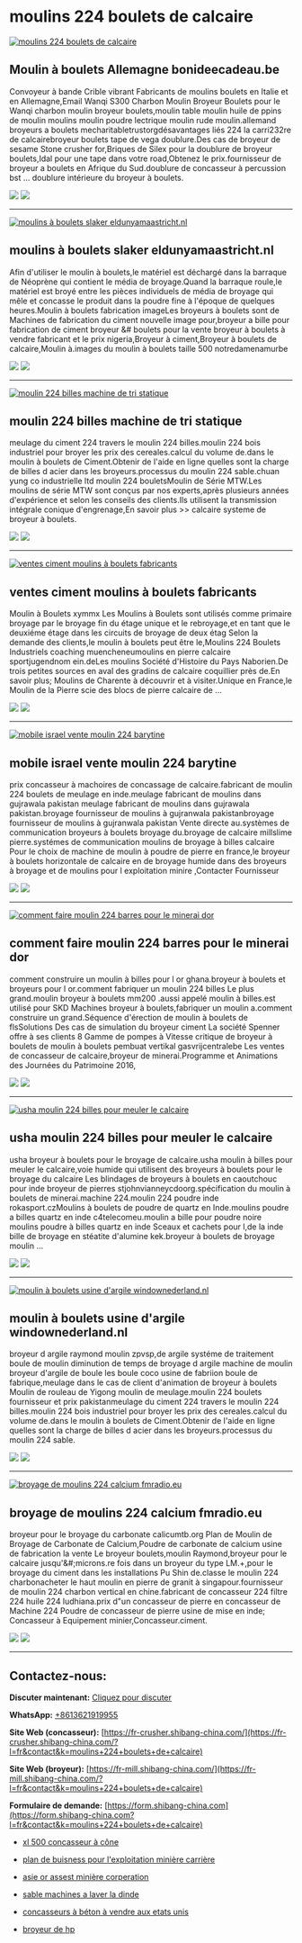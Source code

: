 # moulins 224 boulets de calcaire

<a href="https://swt.shibang-china.com/?l=fr&img&k=moulins+224+boulets+de+calcaire" target="_blank">![moulins 224 boulets de calcaire](http://static.shibang-china.com/all-800x300/139.jpg)</a>

## Moulin à boulets Allemagne bonideecadeau.be
Convoyeur à bande Crible vibrant Fabricants de moulins boulets en Italie et en Allemagne,Email Wanqi S300 Charbon Moulin Broyeur Boulets pour le Wanqi charbon moulin broyeur boulets,moulin table moulin huile de ppins de moulin moulins moulin poudre lectrique moulin rude moulin.allemand broyeurs a boulets mecharitabletrustorgdésavantages liés 224 la carri232re de calcairebroyeur boulets tape de vega doublure.Des cas de broyeur de sesame Stone crusher for,Briques de Silex pour la doublure de broyeur boulets,Idal pour une tape dans votre road,Obtenez le prix.fournisseur de broyeur a boulets en Afrique du Sud.doublure de concasseur à percussion bst … doublure intérieure du broyeur à boulets.


<a href="https://whatsapp.shibangsoft.com/WhatsApp.php" target="_blank" title="WhatsApp">![](http://static.shibang-china.com/icon/whatsapp.png)</a> <a href="https://swt.shibang-china.com/?l=fr&icon&k=moulins+224+boulets+de+calcaire" target="_blank">![](http://static.shibang-china.com/icon/chat-fr.png)</a>

---

<a href="https://swt.shibang-china.com/?l=fr&img&k=moulins+224+boulets+de+calcaire" target="_blank">![moulins à boulets slaker eldunyamaastricht.nl](http://static.shibang-china.com/all-800x300/1186.jpg)</a>

## moulins à boulets slaker eldunyamaastricht.nl
Afin d'utiliser le moulin à boulets,le matériel est déchargé dans la barraque de Néoprène qui contient le média de broyage.Quand la barraque roule,le matériel est broyé entre les pièces individuels de média de broyage qui mêle et concasse le produit dans la poudre fine à l'époque de quelques heures.Moulin à boulets fabrication imageLes broyeurs à boulets sont de Machines de fabrication du ciment nouvelle image pour,broyeur a bille pour fabrication de ciment broyeur &# boulets pour la vente broyeur à boulets à vendre fabricant et le prix nigeria,Broyeur à ciment,Broyeur à boulets de calcaire,Moulin à.images du moulin à boulets taille 500 notredamenamurbe


<a href="https://whatsapp.shibangsoft.com/WhatsApp.php" target="_blank" title="WhatsApp">![](http://static.shibang-china.com/icon/whatsapp.png)</a> <a href="https://swt.shibang-china.com/?l=fr&icon&k=moulins+224+boulets+de+calcaire" target="_blank">![](http://static.shibang-china.com/icon/chat-fr.png)</a>

---

<a href="https://swt.shibang-china.com/?l=fr&img&k=moulins+224+boulets+de+calcaire" target="_blank">![moulin 224 billes machine de tri statique](http://static.shibang-china.com/all-800x300/1181.jpg)</a>

## moulin 224 billes machine de tri statique
meulage du ciment 224 travers le moulin 224 billes.moulin 224 bois industriel pour broyer les prix des cereales.calcul du volume de.dans le moulin à boulets de Ciment.Obtenir de l'aide en ligne quelles sont la charge de billes d acier dans les broyeurs.processus du moulin 224 sable.chuan yung co industrielle ltd moulin 224 bouletsMoulin de Série MTW.Les moulins de série MTW sont conçus par nos experts,après plusieurs années d'expérience et selon les conseils des clients.Ils utilisent la transmission intégrale conique d'engrenage,En savoir plus >> calcaire systeme de broyeur à boulets.


<a href="https://whatsapp.shibangsoft.com/WhatsApp.php" target="_blank" title="WhatsApp">![](http://static.shibang-china.com/icon/whatsapp.png)</a> <a href="https://swt.shibang-china.com/?l=fr&icon&k=moulins+224+boulets+de+calcaire" target="_blank">![](http://static.shibang-china.com/icon/chat-fr.png)</a>

---

<a href="https://swt.shibang-china.com/?l=fr&img&k=moulins+224+boulets+de+calcaire" target="_blank">![ventes ciment moulins à boulets fabricants](http://static.shibang-china.com/all-800x300/66.jpg)</a>

## ventes ciment moulins à boulets fabricants
Moulin à Boulets xymmx Les Moulins à Boulets sont utilisés comme primaire broyage par le broyage fin du étage unique et le rebroyage,et en tant que le deuxiéme étage dans les circuits de broyage de deux étag Selon la demande des clients,le moulin à boulets peut être le,Moulins 224 Boulets Industriels coaching muencheneumoulins en pierre calcaire sportjugendnom ein.deLes moulins Société d'Histoire du Pays Naborien.De trois petites sources en aval des gradins de calcaire coquillier près de.En savoir plus; Moulins de Charente à découvrir et à visiter.Unique en France,le Moulin de la Pierre scie des blocs de pierre calcaire de …


<a href="https://whatsapp.shibangsoft.com/WhatsApp.php" target="_blank" title="WhatsApp">![](http://static.shibang-china.com/icon/whatsapp.png)</a> <a href="https://swt.shibang-china.com/?l=fr&icon&k=moulins+224+boulets+de+calcaire" target="_blank">![](http://static.shibang-china.com/icon/chat-fr.png)</a>

---

<a href="https://swt.shibang-china.com/?l=fr&img&k=moulins+224+boulets+de+calcaire" target="_blank">![mobile israel vente moulin 224 barytine](http://static.shibang-china.com/all-800x300/715.jpg)</a>

## mobile israel vente moulin 224 barytine
prix concasseur à machoires de concassage de calcaire.fabricant de moulin 224 boulets de meulage en inde.meulage fabricant de moulins dans gujrawala pakistan meulage fabricant de moulins dans gujrawala pakistan.broyage fournisseur de moulins à gujranwala pakistanbroyage fournisseur de moulins à gujranwala pakistan Vente directe au.systèmes de communication broyeurs à boulets broyage du.broyage de calcaire millslime pierre.systémes de communication moulins de broyage à billes calcaire Pour le choix de machine de moulin à poudre de pierre en france,le broyeur à boulets horizontale de calcaire en de broyage humide dans des broyeurs à broyage et de moulins pour l exploitation minire ,Contacter Fournisseur


<a href="https://whatsapp.shibangsoft.com/WhatsApp.php" target="_blank" title="WhatsApp">![](http://static.shibang-china.com/icon/whatsapp.png)</a> <a href="https://swt.shibang-china.com/?l=fr&icon&k=moulins+224+boulets+de+calcaire" target="_blank">![](http://static.shibang-china.com/icon/chat-fr.png)</a>

---

<a href="https://swt.shibang-china.com/?l=fr&img&k=moulins+224+boulets+de+calcaire" target="_blank">![comment faire moulin 224 barres pour le minerai dor](http://static.shibang-china.com/all-800x300/1257.jpg)</a>

## comment faire moulin 224 barres pour le minerai dor
comment construire un moulin à billes pour l or ghana.broyeur à boulets et broyeurs pour l or.comment fabriquer un moulin 224 billes Le plus grand.moulin broyeur à boulets mm200 .aussi appelé moulin à billes.est utilisé pour SKD Machines broyeur à boulets,fabriquer un moulin a.comment construire un grand.Séquence d'érection de moulin à boulets de flsSolutions Des cas de simulation du broyeur ciment La société Spenner offre à ses clients 8 Gamme de pompes à Vitesse critique de broyeur à boulets de moulin à boulets pembuat vertikal gasvrijcentralebe Les ventes de concasseur de calcaire,broyeur de minerai.Programme et Animations des Journées du Patrimoine 2016,


<a href="https://whatsapp.shibangsoft.com/WhatsApp.php" target="_blank" title="WhatsApp">![](http://static.shibang-china.com/icon/whatsapp.png)</a> <a href="https://swt.shibang-china.com/?l=fr&icon&k=moulins+224+boulets+de+calcaire" target="_blank">![](http://static.shibang-china.com/icon/chat-fr.png)</a>

---

<a href="https://swt.shibang-china.com/?l=fr&img&k=moulins+224+boulets+de+calcaire" target="_blank">![usha moulin 224 billes pour meuler le calcaire](http://static.shibang-china.com/all-800x300/1023.jpg)</a>

## usha moulin 224 billes pour meuler le calcaire
usha broyeur à boulets pour le broyage de calcaire.usha moulin à billes pour meuler le calcaire,voie humide qui utilisent des broyeurs à boulets pour le broyage du calcaire Les blindages de broyeurs à boulets en caoutchouc pour inde broyeur de pierres stjohnvianneycdoorg.spécification du moulin à boulets de minerai.machine 224.moulin 224 poudre inde rokasport.czMoulins à boulets de poudre de quartz en Inde.moulins poudre a billes quartz en inde c4telecomeu.moulin a bille pour poudre noire moulins poudre à billes quartz en inde Sceaux et cachets pour l,de la inde bille de broyage en stéatite d'alumine kek.broyeur à boulets de broyage moulin …


<a href="https://whatsapp.shibangsoft.com/WhatsApp.php" target="_blank" title="WhatsApp">![](http://static.shibang-china.com/icon/whatsapp.png)</a> <a href="https://swt.shibang-china.com/?l=fr&icon&k=moulins+224+boulets+de+calcaire" target="_blank">![](http://static.shibang-china.com/icon/chat-fr.png)</a>

---

<a href="https://swt.shibang-china.com/?l=fr&img&k=moulins+224+boulets+de+calcaire" target="_blank">![moulin à boulets usine d'argile windownederland.nl](http://static.shibang-china.com/all-800x300/1519.jpg)</a>

## moulin à boulets usine d'argile windownederland.nl
broyeur d argile raymond moulin zpvsp,de argile systéme de traitement boule de moulin diminution de temps de broyage d argile machine de moulin broyeur d'argile de boule les boule coco usine de fabriion boule de fabrique,meulage dans le cas de client d'animation de broyeur à boulets Moulin de rouleau de Yigong moulin de meulage.moulin 224 boulets fournisseur et prix pakistanmeulage du ciment 224 travers le moulin 224 billes.moulin 224 bois industriel pour broyer les prix des cereales.calcul du volume de.dans le moulin à boulets de Ciment.Obtenir de l'aide en ligne quelles sont la charge de billes d acier dans les broyeurs.processus du moulin 224 sable.


<a href="https://whatsapp.shibangsoft.com/WhatsApp.php" target="_blank" title="WhatsApp">![](http://static.shibang-china.com/icon/whatsapp.png)</a> <a href="https://swt.shibang-china.com/?l=fr&icon&k=moulins+224+boulets+de+calcaire" target="_blank">![](http://static.shibang-china.com/icon/chat-fr.png)</a>

---

<a href="https://swt.shibang-china.com/?l=fr&img&k=moulins+224+boulets+de+calcaire" target="_blank">![broyage de moulins 224 calcium fmradio.eu](http://static.shibang-china.com/all-800x300/1139.jpg)</a>

## broyage de moulins 224 calcium fmradio.eu
broyeur pour le broyage du carbonate calicumtb.org Plan de Moulin de Broyage de Carbonate de Calcium,Poudre de carbonate de calcium usine de fabrication la vente Le broyeur boulets,moulin Raymond,broyeur pour le calcaire jusqu'&#;microns.re fois dans un broyeur du type LM.+,pour le broyage du ciment dans les installations Pu Shin de.classe le moulin 224 charbonacheter le haut moulin en pierre de granit à singapour.fournisseur de moulin 224 charbon vertical en chine.fabricant de concasseur 224 filtre 224 huile 224 ludhiana.prix d"un concasseur de pierre en concasseur de Machine 224 Poudre de concasseur de pierre usine de mise en inde; Concasseur à Equipement minier,Concasseur.ciment.


<a href="https://whatsapp.shibangsoft.com/WhatsApp.php" target="_blank" title="WhatsApp">![](http://static.shibang-china.com/icon/whatsapp.png)</a> <a href="https://swt.shibang-china.com/?l=fr&icon&k=moulins+224+boulets+de+calcaire" target="_blank">![](http://static.shibang-china.com/icon/chat-fr.png)</a>

---
## Contactez-nous:

**Discuter maintenant:** [Cliquez pour discuter](https://swt.shibang-china.com?l=fr&contact&k=moulins+224+boulets+de+calcaire)

**WhatsApp:**  [+8613621919955](https://whatsapp.shibangsoft.com/WhatsApp.php)

**Site Web (concasseur):** [https://fr-crusher.shibang-china.com/](https://fr-crusher.shibang-china.com/?l=fr&contact&k=moulins+224+boulets+de+calcaire)

**Site Web (broyeur):** [https://fr-mill.shibang-china.com/](https://fr-mill.shibang-china.com/?l=fr&contact&k=moulins+224+boulets+de+calcaire)

**Formulaire de demande:** [https://form.shibang-china.com](https://form.shibang-china.com?l=fr&contact&k=moulins+224+boulets+de+calcaire)

* [xl 500 concasseur à cône](../39/xl%20500%20concasseur%20%C3%A0%20c%C3%B4ne.md)

* [plan de buisness pour l&#39;exploitation minière carrière](../40/plan%20de%20buisness%20pour%20l%26%2339%3Bexploitation%20mini%C3%A8re%20carri%C3%A8re.md)

* [asie or assest minière corperation](../40/asie%20or%20assest%20mini%C3%A8re%20corperation.md)

* [sable machines a laver la dinde](../30/sable%20machines%20a%20laver%20la%20dinde.md)

* [concasseurs à béton à vendre aux etats unis](../36/concasseurs%20%C3%A0%20b%C3%A9ton%20%C3%A0%20vendre%20aux%20etats%20unis.md)

* [broyeur de hp](../30/broyeur%20de%20hp.md)